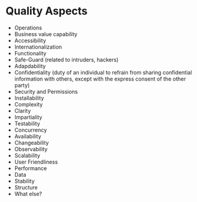 # Quality Aspects
- Operations
- Business value capability
- Accessibility
- Internationalization
- Functionality
- Safe-Guard (related to intruders, hackers)
- Adapdability
- Confidentiality (duty of an individual to refrain from sharing confidential information with others, except with the express consent of the other party)
- Security and Permissions
- Installability
- Complexity
- Clarity
- Impartiality
- Testability
- Concurrency
- Availability
- Changeability
- Observability
- Scalability
- User Friendliness
- Performance
- Data
- Stability
- Structure
- What else?
